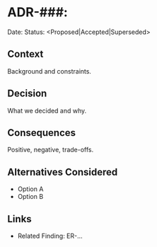 # ADR-###: <Decision Title>
Date: <YYYY-MM-DD>
Status: <Proposed|Accepted|Superseded>

## Context
Background and constraints.

## Decision
What we decided and why.

## Consequences
Positive, negative, trade-offs.

## Alternatives Considered
- Option A
- Option B

## Links
- Related Finding: ER-...

